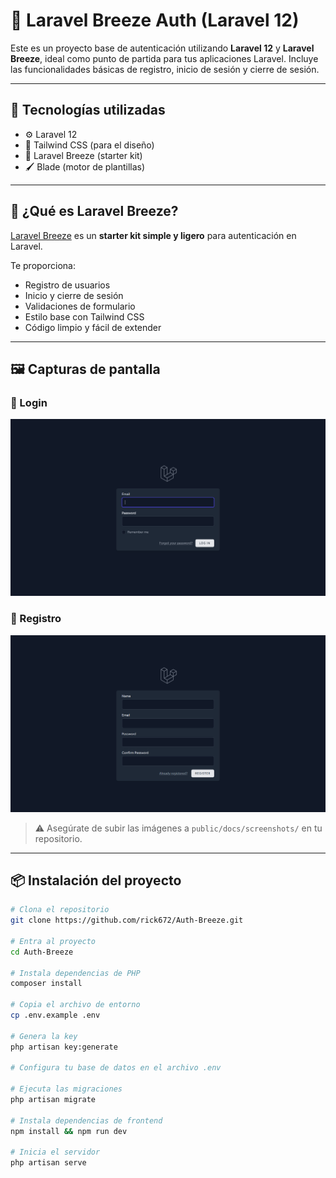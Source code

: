 # 🔐 Laravel Breeze Auth (Laravel 12)

Este es un proyecto base de autenticación utilizando **Laravel 12** y **Laravel Breeze**, ideal como punto de partida para tus aplicaciones Laravel. Incluye las funcionalidades básicas de registro, inicio de sesión y cierre de sesión.

---

## 🧰 Tecnologías utilizadas

- ⚙️ Laravel 12
- 🎨 Tailwind CSS (para el diseño)
- 🧱 Laravel Breeze (starter kit)
- 🖌 Blade (motor de plantillas)

---

## 🚀 ¿Qué es Laravel Breeze?

[Laravel Breeze](https://laravel.com/docs/starter-kits#laravel-breeze) es un **starter kit simple y ligero** para autenticación en Laravel.

Te proporciona:

- Registro de usuarios
- Inicio y cierre de sesión
- Validaciones de formulario
- Estilo base con Tailwind CSS
- Código limpio y fácil de extender

---

## 🖼️ Capturas de pantalla

### 🔐 Login
![Login](docs/images/projectAuthLoginBreeze.png)

### 📝 Registro
![Register](docs/images/projectAuthRegisterBreeze.png)

> ⚠️ Asegúrate de subir las imágenes a `public/docs/screenshots/` en tu repositorio.

---

## 📦 Instalación del proyecto

```bash
# Clona el repositorio
git clone https://github.com/rick672/Auth-Breeze.git

# Entra al proyecto
cd Auth-Breeze

# Instala dependencias de PHP
composer install

# Copia el archivo de entorno
cp .env.example .env

# Genera la key
php artisan key:generate

# Configura tu base de datos en el archivo .env

# Ejecuta las migraciones
php artisan migrate

# Instala dependencias de frontend
npm install && npm run dev

# Inicia el servidor
php artisan serve
